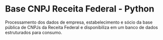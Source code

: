 # Base CNPJ Receita Federal - Python

Processamento dos dados de empresa, estabelecimento e sócio da base pública de CNPJs da Receita Federal e disponibiliza em um banco de dados estruturados para consumo.
